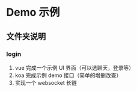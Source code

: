 # Demo 示例

## 文件夹说明

### login

1. vue 完成一个示例 UI 界面（可以选聊天，登录等）
2. koa 完成示例 demo 接口（简单的增删改查）
3. 实现一个 websocket 长链

